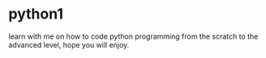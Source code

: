 # python1
learn with me on how to code python programming from the scratch to the advanced level, hope you will enjoy.
